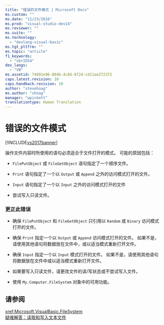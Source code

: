 ```yaml
---
title: "错误的文件模式 | Microsoft Docs"
ms.custom: ""
ms.date: "11/23/2016"
ms.prod: "visual-studio-dev14"
ms.reviewer: ""
ms.suite: ""
ms.technology: 
  - "devlang-visual-basic"
ms.tgt_pltfrm: ""
ms.topic: "article"
f1_keywords: 
  - "vbrID54"
dev_langs: 
  - "VB"
ms.assetid: 74891e96-884b-4c8d-872d-cd11ae272372
caps.latest.revision: 10
caps.handback.revision: 10
author: "stevehoag"
ms.author: "shoag"
manager: "wpickett"
translationtype: Human Translation
---
```

# 错误的文件模式
[!INCLUDE[vs2017banner](../../../csharp/includes/vs2017banner.md)]

操作文件内容时所使用的语句必须适合于文件打开的模式。  可能的原因包括：  
  
-   `FilePutObject` 或 `FileGetObject` 语句指定了一个顺序文件。  
  
-   `Print` 语句指定了一个以 `Output` 或 `Append` 之外的访问模式打开的文件。  
  
-   `Input` 语句指定了一个以 `Input` 之外的访问模式打开的文件  
  
-   尝试写入只读文件。  
  
### 更正此错误  
  
-   确保 `FilePutObject` 和 `FileGetObject` 只引用以 `Random` 或 `Binary` 访问模式打开的文件。  
  
-   确保 `Print` 指定一个以 `Output` 或 `Append` 访问模式打开的文件。  如果不是，请使用其他语句将数据放在文件中，或以适当模式重新打开文件。  
  
-   确保 `Input` 指定一个以 `Input` 模式打开的文件。  如果不是，请使用其他语句将数据放在文件中或以适当模式重新打开文件。  
  
-   如果要写入只读文件，请更改文件的读\/写状态或不尝试写入文件。  
  
-   使用 `My.Computer.FileSystem` 对象中的可用功能。  
  
## 请参阅  
 <xref:Microsoft.VisualBasic.FileSystem>   
 [疑难解答：读取和写入文本文件](../../../visual-basic/developing-apps/programming/drives-directories-files/troubleshooting-reading-from-and-writing-to-text-files.md)